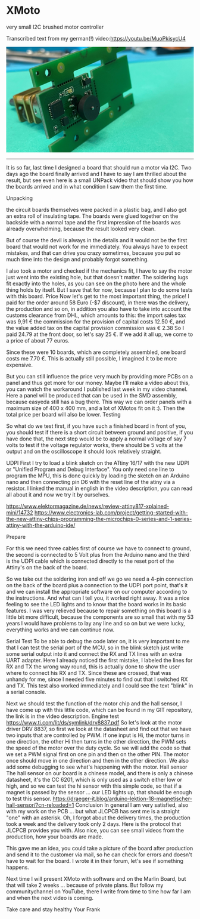 # XMoto
very small I2C brushed motor controller

Transcribed text from my german(!) video:https://youtu.be/MuoPkisycU4

![Screenshot](images/IMG_E0511.JPG)

---

It is so far, last time I designed a board that should run a motor via I2C. Two days ago the board finally arrived and I have to say I am thrilled about the result, but see even here is a small UNPack video that should show you how the boards arrived and in what condition I saw them the first time.


Unpacking


 the circuit boards themselves were packed in a plastic bag, and I also got an extra roll of insulating tape. The boards were glued together on the backside with a normal tape and the first impression of the boards was already overwhelming, because the result looked very clean. 

But of course the devil is always in the details and it would not be the first board that would not work for me immediately. You always have to expect mistakes, and that can drive you crazy sometimes, because you put so much time into the design and probably forgot something.


I also took a motor and checked if the mechanics fit, I have to say the motor just went into the existing hole, but that doesn't matter. The soldering lugs fit exactly into the holes, as you can see on the photo here and the whole thing holds by itself. But I save that for now, because I plan to do some tests with this board.
Price
Now let's get to the most important thing, the price! I paid for the order around 58 Euro (-$7 discount), in there was the delivery, the production and so on, in addition you also have to take into account the customs clearance from DHL, which amounts to this: 
the import sales tax was 9,91 €
the commission for the provision of capital costs 12.50 €, 
and 
the value added tax on the capital provision commission was € 2.38 
So I paid 24.79 at the front door, so let's say 25 €. 
If we add it all up, we come to a price of about 77 euros.


Since these were 10 boards, which are completely assembled, one board costs me 7.70 €. This is actually still possible, I imagined it to be more expensive. 


But you can still influence the price very much by providing more PCBs on a panel and thus get more for our money. Maybe I'll make a video about this, you can watch the workaround I published last week in my video channel. Here a panel will be produced that can be used in the SMD assembly, because easyeda still has a bug there. 
This way we can order panels with a maximum size of 400 x 400 mm, and a lot of XMotos fit on it :). Then the total price per board will also be lower.
Testing


 So what do we test first, if you have such a finished board in front of you, you should test if there is a short circuit between ground and positive, if you have done that, the next step would be to apply a normal voltage of say 7 volts to test if the voltage regulator works, there should be 5 volts at the output and on the oscilloscope it should look relatively straight.


UDPI
 First I try to load a blink sketch on the ATtiny 16/17 with the new UDPI or "Unified Program and Debug Interface". You only need one line to program the MPU, this is done quickly by loading the sketch on an Arduino nano and then connecting pin D6 with the reset line of the atiny via a resistor. I linked the manual in english in the video description, you can read all about it and now we try it by ourselves. 


https://www.elektormagazine.de/news/review-attiny817-xplained-mini/14732
https://www.electronics-lab.com/project/getting-started-with-the-new-attiny-chips-programming-the-microchips-0-series-and-1-series-attiny-with-the-arduino-ide/


Prepare


For this we need three cables first of course we have to connect to ground, the second is connected to 5 Volt plus from the Arduino nano and the third is the UDPI cable which is connected directly to the reset port of the Attiny's on the back of the board.


So we take out the soldering iron and off we go we need a 4-pin connection on the back of the board plus a connection to the UDPI port point, that's it and we can install the appropriate software on our computer according to the instructions. And what can I tell you, it worked right away. It was a nice feeling to see the LED lights and to know that the board works in its basic features. I was very relieved because to repair something on this board is a little bit more difficult, because the components are so small that with my 53 years I would have problems to lay any line and so on but we were lucky, everything works and we can continue now. 

Serial Test
To be able to debug the code later on, it is very important to me that I can test the serial port of the MCU, so in the blink sketch just write some serial output into it and connect the RX and TX lines with an extra UART adapter. Here I already noticed the first mistake, I labeled the lines for RX and TX the wrong way round, this is actually done to show the user where to connect his RX and TX. Since these are crossed, that was unhandy for me, since I needed five minutes to find out that I switched RX and TX. This test also worked immediately and I could see the text "blink" in a serial console. 

 Next we should test the function of the motor chip and the hall sensor, I have come up with this little code, which can be found in my GIT repository, the link is in the video description. 
Engine test
https://www.ti.com/lit/ds/symlink/drv8837.pdf
So let's look at the motor driver DRV 8837, so first we look at the datasheet and find out that we have two inputs that are controlled by PWM. If one input is Hi, the motor turns in one direction, the other Hi then turns in the other direction, the PWM sets the speed of the motor over the duty cycle. So we will add the code so that we set a PWM signal first on one pin and then on the other PIN. The motor once should move in one direction and then in the other direction. We also add some debugging to see what's happening with the motor. 
Hall sensor
The hall sensor on our board is a chinese model, and there is only a chinese datasheet, it's the CC 6201, which is only used as a switch either low or high, and so we can test the hi sensor with this simple code, so that if a magnet is passed by the sensor ... our LED lights up, that should be enough to test this sensor. 
https://draeger-it.blog/arduino-lektion-18-magnetischer-hall-sensor/?cn-reloaded=1
Conclusion 
In general I am very satisfied, also with my work on the PCB ... but what JLCPCB has sent me is a straight "one" with an asterisk. Oh, I forgot about the delivery times, the production took a week and the delivery took only 2 days. Here is the protocol that JLCPCB provides you with. Also nice, you can see small videos from the production, how your boards are made.

This gave me an idea, you could take a picture of the board after production and send it to the customer via mail, so he can check for errors and doesn't have to wait for the board. I wrote it in their forum, let's see if something happens.

Next time I will present XMoto with software and on the Marlin Board, but that will take 2 weeks ... because of private plans. But follow my communitychannel on YouTube, there I write from time to time how far I am and when the next video is coming.

Take care and stay healthy
Your Frank
